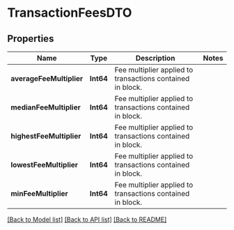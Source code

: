# TransactionFeesDTO

## Properties
Name | Type | Description | Notes
------------ | ------------- | ------------- | -------------
**averageFeeMultiplier** | **Int64** | Fee multiplier applied to transactions contained in block. | 
**medianFeeMultiplier** | **Int64** | Fee multiplier applied to transactions contained in block. | 
**highestFeeMultiplier** | **Int64** | Fee multiplier applied to transactions contained in block. | 
**lowestFeeMultiplier** | **Int64** | Fee multiplier applied to transactions contained in block. | 
**minFeeMultiplier** | **Int64** | Fee multiplier applied to transactions contained in block. | 

[[Back to Model list]](../README.md#documentation-for-models) [[Back to API list]](../README.md#documentation-for-api-endpoints) [[Back to README]](../README.md)


